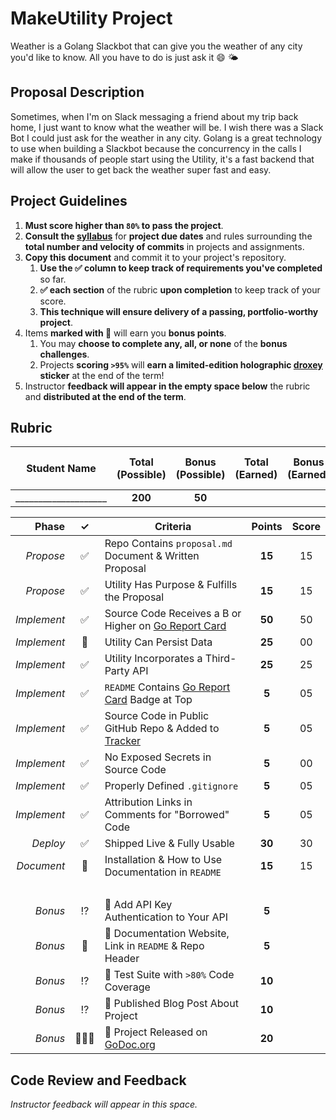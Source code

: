 <!-- proposal.md -->

# MakeUtility Project

Weather is a Golang Slackbot that can give you the weather of any city you'd like to know. All you have to do is just ask it 😄 🌤

## Proposal Description

Sometimes, when I'm on Slack messaging a friend about  my trip back home, I just want to know what the weather will be. I wish there was a Slack Bot I could just ask for the weather in any city. Golang is a great technology to use when building a Slackbot because the concurrency in the calls I make if thousands of people start using the Utility, it's a fast backend that will allow the user to get back the weather super fast and easy.

## Project Guidelines

1. **Must score higher than `80%` to pass the project**.
2.  **Consult the [syllabus](../README.md)** for **project due dates** and rules surrounding the **total number and velocity of commits** in projects and assignments.
3.  **Copy this document** and commit it to your project's repository.
    1.  **Use the ✅ column to keep track of requirements you've completed** so far.
    2.  **✅ each section** of the rubric **upon completion** to keep track of your score.
    3.  **This technique will ensure delivery of a passing, portfolio-worthy project**.
4. Items **marked with 🌟** will earn you **bonus points**.
   1. You may **choose to complete any, all, or none** of the **bonus challenges**.
   2. Projects **scoring `>95%`** will **earn a limited-edition holographic [droxey](https://github.com/droxey) sticker** at the end of the term!
5. Instructor **feedback will appear in the empty space below** the rubric and **distributed at the end of the term**.

## Rubric

| Student Name      | Total<br>(Possible) | Bonus<br>(Possible) | Total<br>(Earned) | Bonus<br>(Earned) | Final Score<br>(Points) | Final % |
| ----------------- | :-----------------: | :-----------------: | :---------------: | :---------------: | :---------------------: | :-----: |
| ____________________ |       **200**       |        **50**       |                   |                   |         175         |         |

|       Phase |  ✓  | Criteria                                                                            | Points | Score |
| ----------: | :-: | ----------------------------------------------------------------------------------- | :----: | :---: |
|   _Propose_ | ✅  | Repo Contains `proposal.md` Document & Written Proposal                             | **15** |  15   |
|   _Propose_ | ✅  | Utility Has Purpose & Fulfills the Proposal                                         | **15** |  15   |
| _Implement_ | ✅  | Source Code Receives a B or Higher on [Go Report Card](https://goreportcard.com)    | **50** |  50   |
| _Implement_ | 🚧  | Utility Can Persist Data                                                            | **25** |  00   |
| _Implement_ | ✅  | Utility Incorporates a Third-Party API                                              | **25** |  25   |
| _Implement_ | ✅  | `README` Contains [Go Report Card](https://goreportcard.com) Badge at Top           |  **5** |  05   |
| _Implement_ | ✅  | Source Code in Public GitHub Repo & Added to [Tracker](https://make.sc/trackbew2.5) |  **5** |  05   |
| _Implement_ | ✅  | No Exposed Secrets in Source Code                                                   |  **5** |  00   |
| _Implement_ | ✅  | Properly Defined `.gitignore`                                                       |  **5** |  05   |
| _Implement_ | ✅  | Attribution Links in Comments for "Borrowed" Code                                   |  **5** |  05   |
|    _Deploy_ | ✅  | Shipped Live & Fully Usable                                                         | **30** |  30   |
|  _Document_ | 🚧  | Installation & How to Use Documentation in `README`                                 | **15** |  15   |
|             |     | &nbsp;                                                                              |        |       |
|     _Bonus_ | ⁉️  | 🌟 Add API Key Authentication to Your API                                           | **5**  |       |
|     _Bonus_ | 🚧  | 🌟 Documentation Website, Link in `README` & Repo Header                            | **5**  |       |
|     _Bonus_ | ⁉️  | 🌟 Test Suite with `>80%` Code Coverage                                             | **10** |       |
|     _Bonus_ | ⁉️  | 🌟 Published Blog Post About Project                                                | **10** |       |
|     _Bonus_ | 🙅🏼‍♂️ | 🌟 Project Released on [GoDoc.org](https://godoc.org)                               | **20** |       |

## Code Review and Feedback

_Instructor feedback will appear in this space._
